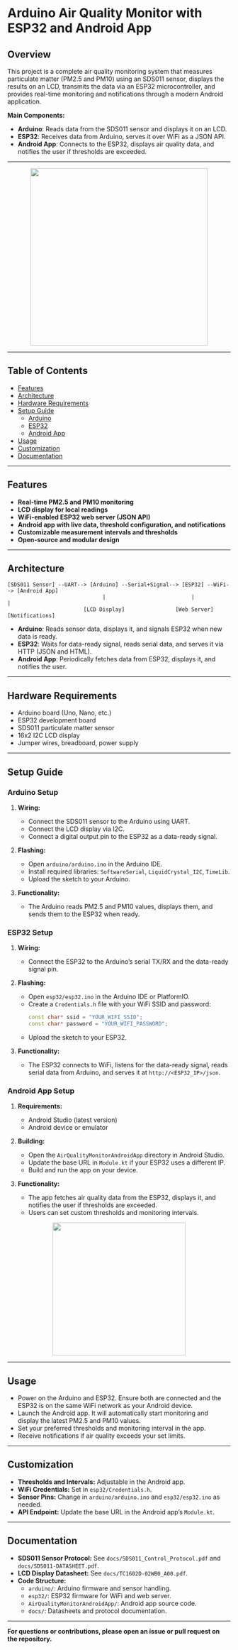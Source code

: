 # Arduino Air Quality Monitor with ESP32 and Android App

## Overview

This project is a complete air quality monitoring system that measures particulate matter (PM2.5 and PM10) using an SDS011 sensor, displays the results on an LCD, transmits the data via an ESP32 microcontroller, and provides real-time monitoring and notifications through a modern Android application.

**Main Components:**
- **Arduino**: Reads data from the SDS011 sensor and displays it on an LCD.
- **ESP32**: Receives data from Arduino, serves it over WiFi as a JSON API.
- **Android App**: Connects to the ESP32, displays air quality data, and notifies the user if thresholds are exceeded.

---

<div align="center">
 <img src="docs/circuit_pic.jpeg" width="400"/>
</div>

___

## Table of Contents

- [Features](#features)
- [Architecture](#architecture)
- [Hardware Requirements](#hardware-requirements)
- [Setup Guide](#setup-guide)
  - [Arduino](#arduino-setup)
  - [ESP32](#esp32-setup)
  - [Android App](#android-app-setup)
- [Usage](#usage)
- [Customization](#customization)
- [Documentation](#documentation)

---

## Features

- **Real-time PM2.5 and PM10 monitoring**
- **LCD display for local readings**
- **WiFi-enabled ESP32 web server (JSON API)**
- **Android app with live data, threshold configuration, and notifications**
- **Customizable measurement intervals and thresholds**
- **Open-source and modular design**

---

## Architecture

```
[SDS011 Sensor] --UART--> [Arduino] --Serial+Signal--> [ESP32] --WiFi--> [Android App]
                              |                           |                    |
                        [LCD Display]                [Web Server]       [Notifications]
```

- **Arduino**: Reads sensor data, displays it, and signals ESP32 when new data is ready.
- **ESP32**: Waits for data-ready signal, reads serial data, and serves it via HTTP (JSON and HTML).
- **Android App**: Periodically fetches data from ESP32, displays it, and notifies the user.

---

## Hardware Requirements

- Arduino board (Uno, Nano, etc.)
- ESP32 development board
- SDS011 particulate matter sensor
- 16x2 I2C LCD display
- Jumper wires, breadboard, power supply

---

## Setup Guide

### Arduino Setup

1. **Wiring:**
   - Connect the SDS011 sensor to the Arduino using UART.
   - Connect the LCD display via I2C.
   - Connect a digital output pin to the ESP32 as a data-ready signal.

2. **Flashing:**
   - Open `arduino/arduino.ino` in the Arduino IDE.
   - Install required libraries: `SoftwareSerial`, `LiquidCrystal_I2C`, `TimeLib`.
   - Upload the sketch to your Arduino.

3. **Functionality:**
   - The Arduino reads PM2.5 and PM10 values, displays them, and sends them to the ESP32 when ready.

### ESP32 Setup

1. **Wiring:**
   - Connect the ESP32 to the Arduino’s serial TX/RX and the data-ready signal pin.

2. **Flashing:**
   - Open `esp32/esp32.ino` in the Arduino IDE or PlatformIO.
   - Create a `Credentials.h` file with your WiFi SSID and password:
     ```cpp
     const char* ssid = "YOUR_WIFI_SSID";
     const char* password = "YOUR_WIFI_PASSWORD";
     ```
   - Upload the sketch to your ESP32.

3. **Functionality:**
   - The ESP32 connects to WiFi, listens for the data-ready signal, reads serial data from Arduino, and serves it at `http://<ESP32_IP>/json`.

### Android App Setup

1. **Requirements:**
   - Android Studio (latest version)
   - Android device or emulator

2. **Building:**
   - Open the `AirQualityMonitorAndroidApp` directory in Android Studio.
   - Update the base URL in `Module.kt` if your ESP32 uses a different IP.
   - Build and run the app on your device.

3. **Functionality:**
   - The app fetches air quality data from the ESP32, displays it, and notifies the user if thresholds are exceeded.
   - Users can set custom thresholds and monitoring intervals.

<div align="center">
 <img src="docs/android_app_screen_shot.png" width="300"/>
</div>

---

## Usage

- Power on the Arduino and ESP32. Ensure both are connected and the ESP32 is on the same WiFi network as your Android device.
- Launch the Android app. It will automatically start monitoring and display the latest PM2.5 and PM10 values.
- Set your preferred thresholds and monitoring interval in the app.
- Receive notifications if air quality exceeds your set limits.

---

## Customization

- **Thresholds and Intervals:** Adjustable in the Android app.
- **WiFi Credentials:** Set in `esp32/Credentials.h`.
- **Sensor Pins:** Change in `arduino/arduino.ino` and `esp32/esp32.ino` as needed.
- **API Endpoint:** Update the base URL in the Android app’s `Module.kt`.

---

## Documentation

- **SDS011 Sensor Protocol:** See `docs/SDS011_Control_Protocol.pdf` and `docs/SDS011-DATASHEET.pdf`.
- **LCD Display Datasheet:** See `docs/TC1602D-02WB0_A00.pdf`.
- **Code Structure:**
  - `arduino/`: Arduino firmware and sensor handling.
  - `esp32/`: ESP32 firmware for WiFi and web server.
  - `AirQualityMonitorAndroidApp/`: Android app source code.
  - `docs/`: Datasheets and protocol documentation.

---


**For questions or contributions, please open an issue or pull request on the repository.**
